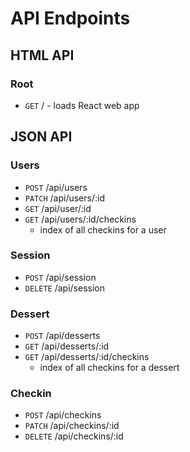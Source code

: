 # API Endpoints

## HTML API
### Root
+ `GET` / - loads React web app

## JSON API

### Users
+ `POST` /api/users
+ `PATCH` /api/users/:id
+ `GET` /api/user/:id
+ `GET` /api/users/:id/checkins
  * index of all checkins for a user

### Session
+ `POST` /api/session
+ `DELETE` /api/session

### Dessert
+ `POST` /api/desserts
+ `GET` /api/desserts/:id
+ `GET` /api/desserts/:id/checkins
  * index of all checkins for a dessert

### Checkin
+ `POST` /api/checkins
+ `PATCH` /api/checkins/:id
+ `DELETE` /api/checkins/:id
